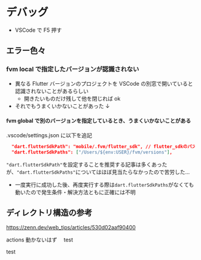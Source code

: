 # デバッグ

- VSCode で F5 押す

## エラー色々

### fvm local で指定したバージョンが認識されない

- 異なる Flutter バージョンのプロジェクトを VSCode の別窓で開いていると認識されないことがあるらしい
  - 開きたいものだけ残して他を閉じれば ok
- それでもうまくいかないことがあった ↓

#### fvm global で別のバージョンを指定しているとき、うまくいかないことがある

.vscode/settings.json に以下を追記

```json
  "dart.flutterSdkPath": "mobile/.fvm/flutter_sdk", // flutter_sdkのパス
  "dart.flutterSdkPaths": ["/Users/${env:USER}/fvm/versions"],
```

`"dart.flutterSdkPath"`を設定することを推奨する記事は多くあったが、`"dart.flutterSdkPaths"`についてはほぼ見当たらなかったので苦労した...

- 一度実行に成功した後、再度実行する際は`dart.flutterSdkPaths`がなくても動いたので発生条件・解決方法ともに正確には不明

## ディレクトリ構造の参考

https://zenn.dev/web_tips/articles/530d02aaf90400

actions 動かないはず　 test

test
